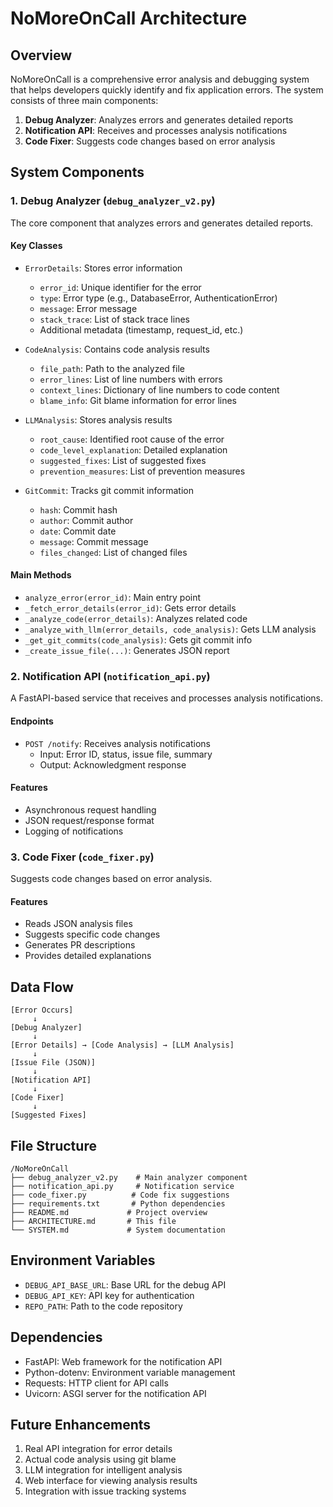 # NoMoreOnCall Architecture

## Overview
NoMoreOnCall is a comprehensive error analysis and debugging system that helps developers quickly identify and fix application errors. The system consists of three main components:

1. **Debug Analyzer**: Analyzes errors and generates detailed reports
2. **Notification API**: Receives and processes analysis notifications
3. **Code Fixer**: Suggests code changes based on error analysis

## System Components

### 1. Debug Analyzer (`debug_analyzer_v2.py`)
The core component that analyzes errors and generates detailed reports.

#### Key Classes
- `ErrorDetails`: Stores error information
  - `error_id`: Unique identifier for the error
  - `type`: Error type (e.g., DatabaseError, AuthenticationError)
  - `message`: Error message
  - `stack_trace`: List of stack trace lines
  - Additional metadata (timestamp, request_id, etc.)

- `CodeAnalysis`: Contains code analysis results
  - `file_path`: Path to the analyzed file
  - `error_lines`: List of line numbers with errors
  - `context_lines`: Dictionary of line numbers to code content
  - `blame_info`: Git blame information for error lines

- `LLMAnalysis`: Stores analysis results
  - `root_cause`: Identified root cause of the error
  - `code_level_explanation`: Detailed explanation
  - `suggested_fixes`: List of suggested fixes
  - `prevention_measures`: List of prevention measures

- `GitCommit`: Tracks git commit information
  - `hash`: Commit hash
  - `author`: Commit author
  - `date`: Commit date
  - `message`: Commit message
  - `files_changed`: List of changed files

#### Main Methods
- `analyze_error(error_id)`: Main entry point
- `_fetch_error_details(error_id)`: Gets error details
- `_analyze_code(error_details)`: Analyzes related code
- `_analyze_with_llm(error_details, code_analysis)`: Gets LLM analysis
- `_get_git_commits(code_analysis)`: Gets git commit info
- `_create_issue_file(...)`: Generates JSON report

### 2. Notification API (`notification_api.py`)
A FastAPI-based service that receives and processes analysis notifications.

#### Endpoints
- `POST /notify`: Receives analysis notifications
  - Input: Error ID, status, issue file, summary
  - Output: Acknowledgment response

#### Features
- Asynchronous request handling
- JSON request/response format
- Logging of notifications

### 3. Code Fixer (`code_fixer.py`)
Suggests code changes based on error analysis.

#### Features
- Reads JSON analysis files
- Suggests specific code changes
- Generates PR descriptions
- Provides detailed explanations

## Data Flow
```
[Error Occurs]
     ↓
[Debug Analyzer]
     ↓
[Error Details] → [Code Analysis] → [LLM Analysis]
     ↓
[Issue File (JSON)]
     ↓
[Notification API]
     ↓
[Code Fixer]
     ↓
[Suggested Fixes]
```

## File Structure
```
/NoMoreOnCall
├── debug_analyzer_v2.py    # Main analyzer component
├── notification_api.py     # Notification service
├── code_fixer.py          # Code fix suggestions
├── requirements.txt       # Python dependencies
├── README.md             # Project overview
├── ARCHITECTURE.md       # This file
└── SYSTEM.md             # System documentation
```

## Environment Variables
- `DEBUG_API_BASE_URL`: Base URL for the debug API
- `DEBUG_API_KEY`: API key for authentication
- `REPO_PATH`: Path to the code repository

## Dependencies
- FastAPI: Web framework for the notification API
- Python-dotenv: Environment variable management
- Requests: HTTP client for API calls
- Uvicorn: ASGI server for the notification API

## Future Enhancements
1. Real API integration for error details
2. Actual code analysis using git blame
3. LLM integration for intelligent analysis
4. Web interface for viewing analysis results
5. Integration with issue tracking systems 
